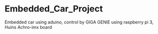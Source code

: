 # Embedded_Car_Project
Embedded car using aduino, control by GIGA GENIE using raspberry pi 3, Huins Achro-imx board
